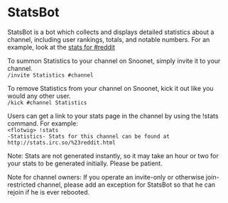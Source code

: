 StatsBot
========

StatsBot is a bot which collects and displays detailed statistics about a channel, including user rankings, totals, and notable numbers. For an example, look at the [stats for #reddit](http://stats.irc.so/%23reddit.html)

To summon Statistics to your channel on Snoonet, simply invite it to your channel.  
`/invite Statistics #channel`

To remove Statistics from your channel on Snoonet, kick it out like you would any other user.  
`/kick #channel Statistics`

Users can get a link to your stats page in the channel by using the !stats command. For example:  
`<flotwig> !stats`  
`-Statistics- Stats for this channel can be found at http://stats.irc.so/%23reddit.html`

Note: Stats are not generated instantly, so it may take an hour or two for your stats to be generated initially. Please be patient.

Note for channel owners: If you operate an invite-only or otherwise join-restricted channel, please add an exception for StatsBot so that he can rejoin if he is ever rebooted.

